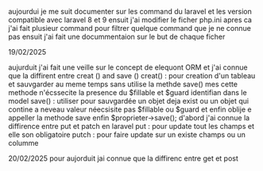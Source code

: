 aujourdui je me suit documenter sur les command du laravel et les version compatible avec laravel 8 et 9 ensuit j'ai modifier le ficher php.ini apres ca j'ai fait plusieur command pour filtrer quelque command que je ne connue pas ensuit j'ai fait une docummentaion sur le but de chaque ficher 





19/02/2025

aujurduit j'ai fait une veille sur le concept de elequont ORM et j'ai connue que la diffirent entre creat () and save () 
creat() : pour creation d'un tableau et sauvgarder au meme temps sans utilise la methde save() mes cette methode n'écssecite la presence du $fillable et $guard identifian dans le model
save() : utiliser pour sauvgardée un objet deja exist ou un objet qui contine a neveau valeur néecsisite pas $fillable ou $guard et enfin oblije e appeller la methode save enfin $proprieter->save();
d'abord j'ai connue la diffirence entre put et patch en laravel 
put : pour update tout les champs et elle son obligatoire
putch : pour faire update sur un existe champs ou un columme

20/02/2025 
pour aujorduit jai connue que la diffirenc entre get et post 